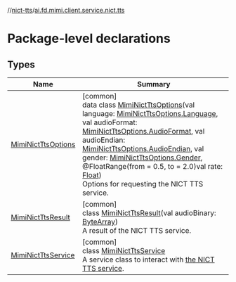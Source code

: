 //[nict-tts](../../index.md)/[ai.fd.mimi.client.service.nict.tts](index.md)

# Package-level declarations

## Types

| Name | Summary |
|---|---|
| [MimiNictTtsOptions](-mimi-nict-tts-options/index.md) | [common]<br>data class [MimiNictTtsOptions](-mimi-nict-tts-options/index.md)(val language: [MimiNictTtsOptions.Language](-mimi-nict-tts-options/-language/index.md), val audioFormat: [MimiNictTtsOptions.AudioFormat](-mimi-nict-tts-options/-audio-format/index.md), val audioEndian: [MimiNictTtsOptions.AudioEndian](-mimi-nict-tts-options/-audio-endian/index.md), val gender: [MimiNictTtsOptions.Gender](-mimi-nict-tts-options/-gender/index.md), @FloatRange(from = 0.5, to = 2.0)val rate: [Float](https://kotlinlang.org/api/core/kotlin-stdlib/kotlin/-float/index.html))<br>Options for requesting the NICT TTS service. |
| [MimiNictTtsResult](-mimi-nict-tts-result/index.md) | [common]<br>class [MimiNictTtsResult](-mimi-nict-tts-result/index.md)(val audioBinary: [ByteArray](https://kotlinlang.org/api/core/kotlin-stdlib/kotlin/-byte-array/index.html))<br>A result of the NICT TTS service. |
| [MimiNictTtsService](-mimi-nict-tts-service/index.md) | [common]<br>class [MimiNictTtsService](-mimi-nict-tts-service/index.md)<br>A service class to interact with [the NICT TTS service](https://mimi.readme.io/docs/tts-http-service). |
